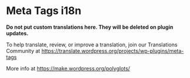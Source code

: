# Meta Tags i18n

**Do not put custom translations here. They will be deleted on plugin updates.**

To help translate, review, or improve a translation, join our Translations Community at https://translate.wordpress.org/projects/wp-plugins/meta-tags

More info at https://make.wordpress.org/polyglots/
